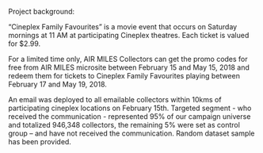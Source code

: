 Project background:


“Cineplex Family Favourites” is a movie event that occurs on Saturday mornings at 11 AM at participating Cineplex theatres. Each ticket is valued for $2.99.

For a limited time only, AIR MILES Collectors can get the promo codes for free from AIR MILES microsite between February 15 and May 15, 2018 and redeem them for tickets to Cineplex Family Favourites playing between February 17 and May 19, 2018.

An email was deployed to all emailable collectors within 10kms of participating cineplex locations on February 15th. Targeted segment - who received the communication - represented 95% of our campaign universe and totalized 946,348 collectors, the remaining 5% were set as control group – and have not received the communication.   Random dataset sample has been provided.
 
